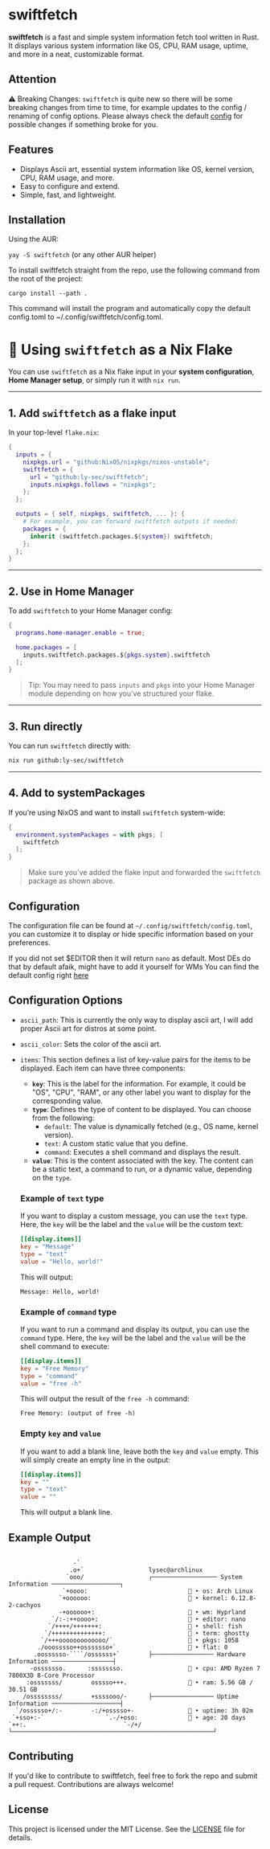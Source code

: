 # swiftfetch

**swiftfetch** is a fast and simple system information fetch tool written in Rust. It displays various system information like OS, CPU, RAM usage, uptime, and more in a neat, customizable format.

## Attention

⚠️ Breaking Changes: `swiftfetch` is quite new so there will be some breaking changes from time to time, for example updates to the config / renaming of config options.
Please always check the default [config](/config/config.toml) for possible changes if something broke for you.

## Features

- Displays Ascii art, essential system information like OS, kernel version, CPU, RAM usage, and more.
- Easy to configure and extend.
- Simple, fast, and lightweight.

## Installation

Using the AUR:

`yay -S swiftfetch` (or any other AUR helper)

To install swiftfetch straight from the repo, use the following command from the root of the project:

`cargo install --path .`

This command will install the program and automatically copy the default config.toml to ~/.config/swiftfetch/config.toml.

# 🧊 Using `swiftfetch` as a Nix Flake

You can use `swiftfetch` as a Nix flake input in your **system configuration**, **Home Manager setup**, or simply run it with `nix run`.

---

## 1. Add `swiftfetch` as a flake input

In your top-level `flake.nix`:

```nix
{
  inputs = {
    nixpkgs.url = "github:NixOS/nixpkgs/nixos-unstable";
    swiftfetch = {
      url = "github:ly-sec/swiftfetch";
      inputs.nixpkgs.follows = "nixpkgs";
    };
  };

  outputs = { self, nixpkgs, swiftfetch, ... }: {
    # For example, you can forward swiftfetch outputs if needed:
    packages = {
      inherit (swiftfetch.packages.${system}) swiftfetch;
    };
  };
}
```

---

## 2. Use in Home Manager

To add `swiftfetch` to your Home Manager config:

```nix
{
  programs.home-manager.enable = true;

  home.packages = [
    inputs.swiftfetch.packages.${pkgs.system}.swiftfetch
  ];
}
```

> Tip: You may need to pass `inputs` and `pkgs` into your Home Manager module depending on how you’ve structured your flake.

---

## 3. Run directly

You can run `swiftfetch` directly with:

```sh
nix run github:ly-sec/swiftfetch
```

---

## 4. Add to systemPackages

If you’re using NixOS and want to install `swiftfetch` system-wide:

```nix
{
  environment.systemPackages = with pkgs; [
    swiftfetch
  ];
}
```

> Make sure you’ve added the flake input and forwarded the `swiftfetch` package as shown above.

## Configuration

The configuration file can be found at `~/.config/swiftfetch/config.toml`, you can customize it to display or hide specific information based on your preferences.

If you did not set $EDITOR then it will return `nano` as default. Most DEs do that by default afaik, might have to add it yourself for WMs
You can find the default config right [here](/config/config.toml)

## Configuration Options

- `ascii_path`: This is currently the only way to display ascii art, I will add proper Ascii art for distros at some point.
- `ascii_color`: Sets the color of the ascii art.

- `items`: This section defines a list of key-value pairs for the items to be displayed. Each item can have three components:

  - **`key`**: This is the label for the information. For example, it could be "OS", "CPU", "RAM", or any other label you want to display for the corresponding value.
  - **`type`**: Defines the type of content to be displayed. You can choose from the following:
    - `default`: The value is dynamically fetched (e.g., OS name, kernel version).
    - `text`: A custom static value that you define.
    - `command`: Executes a shell command and displays the result.
  - **`value`**: This is the content associated with the key. The content can be a static text, a command to run, or a dynamic value, depending on the `type`.

  ### Example of `text` type

  If you want to display a custom message, you can use the `text` type. Here, the `key` will be the label and the `value` will be the custom text:

  ```toml
  [[display.items]]
  key = "Message"
  type = "text"
  value = "Hello, world!"
  ```

  This will output:

  ```
  Message: Hello, world!
  ```

  ### Example of `command` type

  If you want to run a command and display its output, you can use the `command` type. Here, the `key` will be the label and the `value` will be the shell command to execute:

  ```toml
  [[display.items]]
  key = "Free Memory"
  type = "command"
  value = "free -h"
  ```

  This will output the result of the `free -h` command:

  ```
  Free Memory: (output of free -h)
  ```

  ### Empty `key` and `value`

  If you want to add a blank line, leave both the `key` and `value` empty. This will simply create an empty line in the output:

  ```toml
  [[display.items]]
  key = ""
  type = "text"
  value = ""
  ```

  This will output a blank line.

## Example Output

`````

                  -`
                 .o+`                  lysec@archlinux
                `ooo/                  ┌────────────────── System Information ───────────────────┐
               `+oooo:                            󰣇 ‣ os: Arch Linux
              `+oooooo:                           󰍛 ‣ kernel: 6.12.8-2-cachyos
              -+oooooo+:                           ‣ wm: Hyprland
            `/:-:++oooo+:                          ‣ editor: nano
           `/++++/+++++++:                         ‣ shell: fish
          `/++++++++++++++:                        ‣ term: ghostty
         `/+++ooooooooooooo/`                      ‣ pkgs: 1058
        ./ooosssso++osssssso+`                     ‣ flat: 0
       .oossssso-````/ossssss+`        ├───────────────── Hardware Information ─────────────────┤
      -osssssso.      :ssssssso.                  󰍛 ‣ cpu: AMD Ryzen 7 7800X3D 8-Core Processor
     :osssssss/        osssso+++.                 󰓅 ‣ ram: 5.56 GB / 30.51 GB
    /ossssssss/        +ssssooo/-      ├───────────────── Uptime Information ───────────────────┤
  `/ossssso+/:-        -:/+osssso+-                ‣ uptime: 3h 02m
 `+sso+:-`                 `.-/+oso:               ‣ age: 20 days
`++:.                           `-/+/  └────────────────────────────────────────────────────────┘

`````

## Contributing

If you'd like to contribute to swiftfetch, feel free to fork the repo and submit a pull request. Contributions are always welcome!

## License

This project is licensed under the MIT License. See the [LICENSE](LICENSE) file for details.
